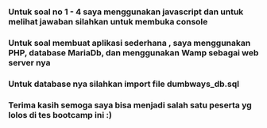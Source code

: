 ### Untuk soal no 1 - 4 saya menggunakan javascript dan untuk melihat jawaban silahkan untuk membuka console

### Untuk soal membuat aplikasi sederhana , saya menggunakan PHP, database MariaDb, dan menggunakan Wamp sebagai web server nya
### Untuk database nya silahkan import file dumbways_db.sql

### Terima kasih semoga saya bisa menjadi salah satu peserta yg lolos di tes bootcamp ini :)